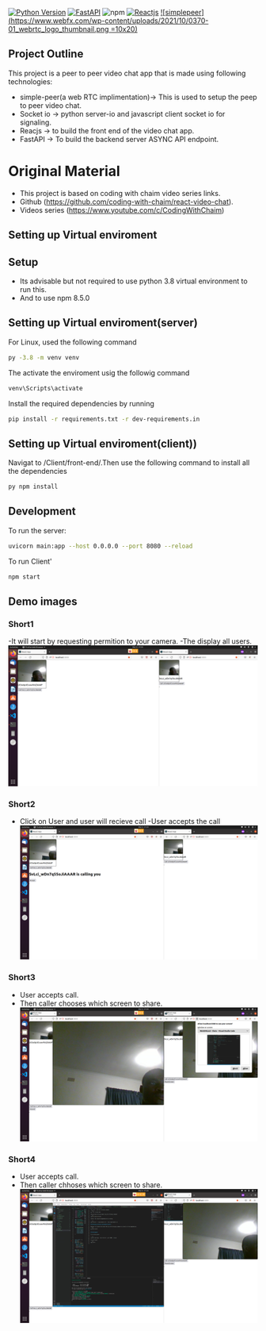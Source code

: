 [![Python Version](https://img.shields.io/badge/python-3.8-blue?logo=Python&logoColor=yellow)](https://docs.python.org/3.8/)
[![FastAPI](https://img.shields.io/badge/FastAPI-0.68.0-009688?logo=FastAPI&labelColor=white)](https://fastapi.tiangolo.com/)
![npm](https://img.shields.io/npm/v/simple-peer.svg)
[![Reactjs](https://camo.githubusercontent.com/4e4a3b5c3e9c00501ec866e2f2466c5a6032f838aca5f2cf3b14450e39e8a2f0/68747470733a2f2f696d672e736869656c64732e696f2f62616467652f72656163742532302d2532333230323332612e7376673f267374796c653d666f722d7468652d6261646765266c6f676f3d7265616374266c6f676f436f6c6f723d253233363144414642)](https://reactjs.org/)
[![simplepeer](https://www.webfx.com/wp-content/uploads/2021/10/0370-01_webrtc_logo_thumbnail.png =10x20)
](https://www.npmjs.com/package/simple-peer)




## Project Outline
This project is a peer to peer video chat app that is made using following technologies:
- simple-peer(a web RTC implimentation)-> This is used to setup the peep to peer video chat.
- Socket io -> python server-io and javascript client socket io for signaling.
- Reacjs -> to build the front end of the video chat app.
- FastAPI -> To build the backend server ASYNC API endpoint.
# Original Material
- This project is based on coding with chaim video series links.
- Github (https://github.com/coding-with-chaim/react-video-chat).
- Videos series (https://www.youtube.com/c/CodingWithChaim) 
## Setting up Virtual enviroment
## Setup

- Its advisable but not required to use python 3.8 virtual environment to run this. 
- And to use npm 8.5.0
## Setting up Virtual enviroment(server)

For Linux, used the following command
```sh
py -3.8 -m venv venv 
```
The activate the enviroment usig the followig command
```sh
venv\Scripts\activate 
```
Install the required dependencies by running

```sh
pip install -r requirements.txt -r dev-requirements.in
```
## Setting up Virtual enviroment(client))

Navigat to /Client/front-end/.Then use the following command to install all the dependencies
```sh
py npm install
```

## Development

To run the server:

```sh
uvicorn main:app --host 0.0.0.0 --port 8080 --reload
```
To run Client'
```sh
npm start
```

## Demo images
### Short1
-It will start by requesting permition to your camera.
-The display all users.
![All_Users](https://github.com/Tshoko/Video_chat/blob/main/AllUsers.png)
### Short2
- Click on User and user will recieve call
-User accepts the call
![Calling_user](https://github.com/Tshoko/Video_chat/blob/main/Calling_User.png)
### Short3
- User accepts call.
- Then caller chooses which screen to share.
![User_choose_screen_share](https://github.com/Tshoko/Video_chat/blob/main/screen_sharing_ops.png)
### Short4
- User accepts call.
- Then caller chhoses which screen to share.
![User_screen_share](https://github.com/Tshoko/Video_chat/blob/main/screen_sharing.png)


